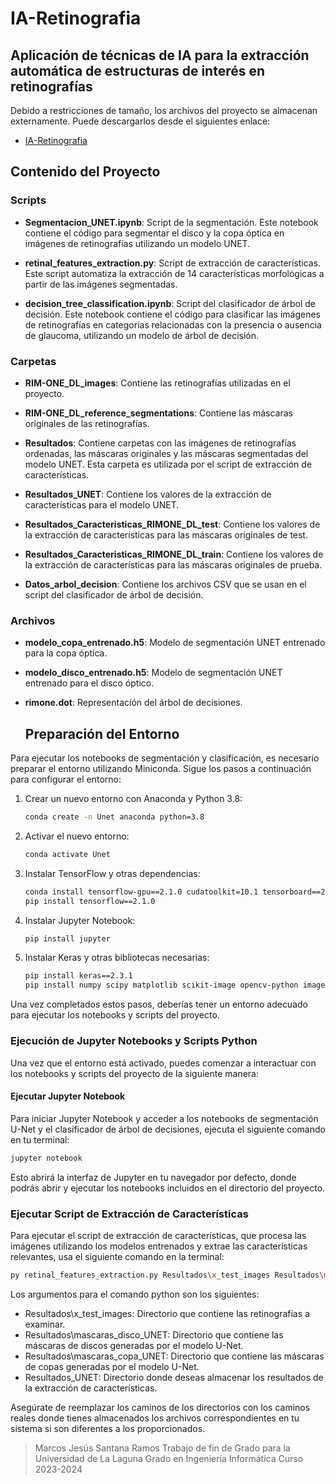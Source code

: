 # IA-Retinografia
## Aplicación de técnicas de IA para la extracción automática de estructuras de interés en retinografías
Debido a restricciones de tamaño, los archivos del proyecto se almacenan externamente. Puede descargarlos desde el siguientes enlace:
- [IA-Retinografia](https://drive.google.com/file/d/1juptBlBX2XPWhbZJpMRNqV0cTUNg2ZSr/view?usp=drive_link)

## Contenido del Proyecto
### Scripts

- **Segmentacion_UNET.ipynb**: Script de la segmentación. Este notebook contiene el código para segmentar el disco y la copa óptica en imágenes de retinografías utilizando un modelo UNET.

- **retinal_features_extraction.py**: Script de extracción de características. Este script automatiza la extracción de 14 características morfológicas a partir de las imágenes segmentadas.

- **decision_tree_classification.ipynb**: Script del clasificador de árbol de decisión. Este notebook contiene el código para clasificar las imágenes de retinografías en categorías relacionadas con la presencia o ausencia de glaucoma, utilizando un modelo de árbol de decisión.

### Carpetas

- **RIM-ONE_DL_images**: Contiene las retinografías utilizadas en el proyecto.

- **RIM-ONE_DL_reference_segmentations**: Contiene las máscaras originales de las retinografías.

- **Resultados**: Contiene carpetas con las imágenes de retinografías ordenadas, las máscaras originales y las máscaras segmentadas del modelo UNET. Esta carpeta es utilizada por el script de extracción de características.

- **Resultados_UNET**: Contiene los valores de la extracción de características para el modelo UNET.

- **Resultados_Caracteristicas_RIMONE_DL_test**: Contiene los valores de la extracción de características para las máscaras originales de test.

- **Resultados_Caracteristicas_RIMONE_DL_train**: Contiene los valores de la extracción de características para las máscaras originales de prueba.

- **Datos_arbol_decision**: Contiene los archivos CSV que se usan en el script del clasificador de árbol de decisión.

### Archivos

- **modelo_copa_entrenado.h5**: Modelo de segmentación UNET entrenado para la copa óptica.

- **modelo_disco_entrenado.h5**: Modelo de segmentación UNET entrenado para el disco óptico.

- **rimone.dot**: Representación del árbol de decisiones.

  ## Preparación del Entorno
Para ejecutar los notebooks de segmentación y clasificación, es necesario preparar el entorno utilizando Miniconda. Sigue los pasos a continuación para configurar el entorno:

1. Crear un nuevo entorno con Anaconda y Python 3.8:
    ```sh
    conda create -n Unet anaconda python=3.8
    ```
2. Activar el nuevo entorno:
    ```sh
    conda activate Unet
    ```

3. Instalar TensorFlow y otras dependencias:
    ```sh
    conda install tensorflow-gpu==2.1.0 cudatoolkit=10.1 tensorboard==2.1.0 tensorflow-estimator==2.1.0
    pip install tensorflow==2.1.0
    ```

4. Instalar Jupyter Notebook:
    ```sh
    pip install jupyter
    ```

5. Instalar Keras y otras bibliotecas necesarias:
    ```sh
    pip install keras==2.3.1
    pip install numpy scipy matplotlib scikit-image opencv-python imageio tqdm scikit-image scikit-learn graphviz

    ```

Una vez completados estos pasos, deberías tener un entorno adecuado para ejecutar los notebooks y scripts del proyecto.

### Ejecución de Jupyter Notebooks y Scripts Python

Una vez que el entorno está activado, puedes comenzar a interactuar con los notebooks y scripts del proyecto de la siguiente manera:

#### Ejecutar Jupyter Notebook

Para iniciar Jupyter Notebook y acceder a los notebooks de segmentación U-Net y el clasificador de árbol de decisiones, ejecuta el siguiente comando en tu terminal:

```bash
jupyter notebook
```
Esto abrirá la interfaz de Jupyter en tu navegador por defecto, donde podrás abrir y ejecutar los notebooks incluidos en el directorio del proyecto.

### Ejecutar Script de Extracción de Características
Para ejecutar el script de extracción de características, que procesa las imágenes utilizando los modelos entrenados y extrae las características relevantes, usa el siguiente comando en la terminal:
```bash
py retinal_features_extraction.py Resultados\x_test_images Resultados\mascaras_disco_UNET Resultados\mascaras_copa_UNET Resultados_UNET
```
Los argumentos para el comando python son los siguientes:

- Resultados\x_test_images: Directorio que contiene las retinografías a examinar.
- Resultados\mascaras_disco_UNET: Directorio que contiene las máscaras de discos generadas por el modelo U-Net.
- Resultados\mascaras_copa_UNET: Directorio que contiene las máscaras de copas generadas por el modelo U-Net.
- Resultados_UNET: Directorio donde deseas almacenar los resultados de la extracción de características.

Asegúrate de reemplazar los caminos de los directorios con los caminos reales donde tienes almacenados los archivos correspondientes en tu sistema si son diferentes a los proporcionados.


> Marcos Jesús Santana Ramos 
> Trabajo de fin de Grado para la Universidad de La Laguna 
> Grado en Ingeniería Informática 
> Curso 2023-2024 
